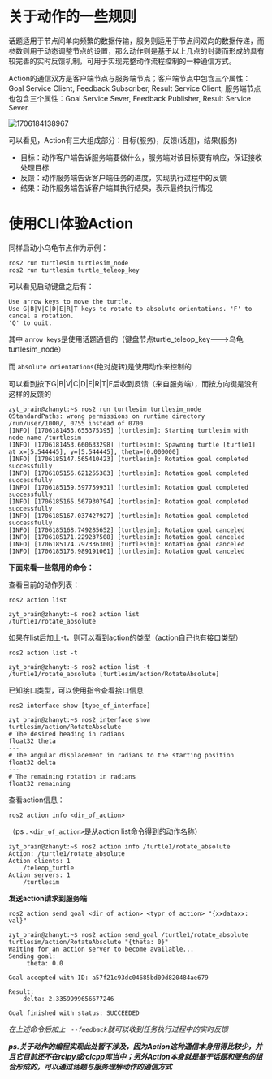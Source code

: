 # 关于动作的一些规则

话题适用于节点间单向频繁的数据传输，服务则适用于节点间双向的数据传递，而参数则用于动态调整节点的设置，那么动作则是基于以上几点的封装而形成的具有较完善的实时反馈机制，可用于实现完整动作流程控制的一种通信方式。

Action的通信双方是客户端节点与服务端节点；客户端节点中包含三个属性：Goal Service Client, Feedback Subscriber, Result Service Client;  服务端节点也包含三个属性：Goal Service Sever, Feedback Publisher, Result Service Sever.  

![1706184138967](image/node/1706184138967.png)

可以看见，Action有三大组成部分：目标(服务)，反馈(话题)，结果(服务)

* 目标：动作客户端告诉服务端要做什么，服务端对该目标要有响应，保证接收处理目标
* 反馈：动作服务端告诉客户端任务的进度，实现执行过程中的反馈
* 结果：动作服务端告诉客户端其执行结果，表示最终执行情况

# 使用CLI体验Action

同样启动小乌龟节点作为示例：

```
ros2 run turtlesim turtlesim_node
ros2 run turtlesim turtle_teleop_key
```

可以看见启动键盘之后有：

```
Use arrow keys to move the turtle.
Use G|B|V|C|D|E|R|T keys to rotate to absolute orientations. 'F' to cancel a rotation.
'Q' to quit.
```

其中 `arrow keys`是使用话题通信的（键盘节点turtle_teleop_key--->乌龟turtlesim_node）

而 `absolute orientations`(绝对旋转)是使用动作来控制的

可以看到按下G|B|V|C|D|E|R|T|F后收到反馈（来自服务端），而按方向键是没有这样的反馈的

```
zyt_brain@zhanyt:~$ ros2 run turtlesim turtlesim_node
QStandardPaths: wrong permissions on runtime directory /run/user/1000/, 0755 instead of 0700
[INFO] [1706181453.655375395] [turtlesim]: Starting turtlesim with node name /turtlesim
[INFO] [1706181453.660633298] [turtlesim]: Spawning turtle [turtle1] at x=[5.544445], y=[5.544445], theta=[0.000000]
[INFO] [1706185147.565410423] [turtlesim]: Rotation goal completed successfully
[INFO] [1706185156.621255383] [turtlesim]: Rotation goal completed successfully
[INFO] [1706185159.597759931] [turtlesim]: Rotation goal completed successfully
[INFO] [1706185165.567930794] [turtlesim]: Rotation goal completed successfully
[INFO] [1706185167.037427927] [turtlesim]: Rotation goal completed successfully
[INFO] [1706185168.749285652] [turtlesim]: Rotation goal canceled
[INFO] [1706185171.229237508] [turtlesim]: Rotation goal canceled
[INFO] [1706185174.797336300] [turtlesim]: Rotation goal canceled
[INFO] [1706185176.989191061] [turtlesim]: Rotation goal canceled
```

**下面来看一些常用的命令：**

查看目前的动作列表：

```
ros2 action list
```

```
zyt_brain@zhanyt:~$ ros2 action list
/turtle1/rotate_absolute
```

如果在list后加上-t，则可以看到action的类型（action自己也有接口类型）

```
ros2 action list -t
```

```
zyt_brain@zhanyt:~$ ros2 action list -t
/turtle1/rotate_absolute [turtlesim/action/RotateAbsolute]
```

已知接口类型，可以使用指令查看接口信息

```
ros2 interface show [type_of_interface]
```

```
zyt_brain@zhanyt:~$ ros2 interface show turtlesim/action/RotateAbsolute
# The desired heading in radians
float32 theta
---
# The angular displacement in radians to the starting position
float32 delta
---
# The remaining rotation in radians
float32 remaining
```

查看action信息：

```
ros2 action info <dir_of_action>
```

（ps .  `<dir_of_action>`是从action list命令得到的动作名称）

```
zyt_brain@zhanyt:~$ ros2 action info /turtle1/rotate_absolute
Action: /turtle1/rotate_absolute
Action clients: 1
    /teleop_turtle
Action servers: 1
    /turtlesim
```


**发送action请求到服务端**

```
ros2 action send_goal <dir_of_action> <typr_of_action> "{xxdataxx: val}"
```

```
zyt_brain@zhanyt:~$ ros2 action send_goal /turtle1/rotate_absolute turtlesim/action/RotateAbsolute "{theta: 0}"
Waiting for an action server to become available...
Sending goal:
     theta: 0.0

Goal accepted with ID: a57f21c93dc04685bd09d820484ae679

Result:
    delta: 2.3359999656677246

Goal finished with status: SUCCEEDED
```

*在上述命令后加上 ` --feedback`就可以收到任务执行过程中的实时反馈*



***ps.关于动作的编程实现此处暂不涉及，因为Action这种通信本身用得比较少，并且它目前还不在rclpy或rclcpp库当中；另外Action本身就是基于话题和服务的组合形成的，可以通过话题与服务理解动作的通信方式***
